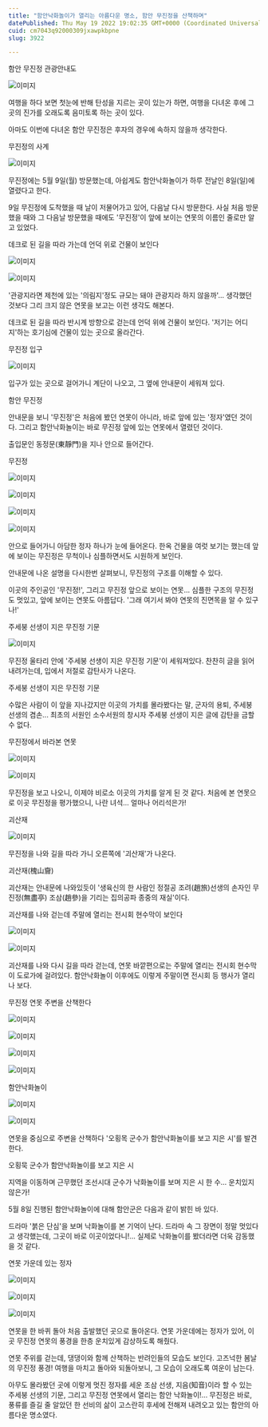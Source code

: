 ```yaml
---
title: "함안낙화놀이가 열리는 아름다운 명소, 함안 무진정을 산책하며"
datePublished: Thu May 19 2022 19:02:35 GMT+0000 (Coordinated Universal Time)
cuid: cm7043q92000309jxawpkbpne
slug: 3922

---
```



함안 무진정 관광안내도

![이미지](https://cdn.hashnode.com/res/hashnode/image/upload/v1739255923754/197959a6-23bd-47bf-88f6-a55423535f81.jpeg)

여행을 하다 보면 첫눈에 반해 탄성을 지르는 곳이 있는가 하면, 여행을 다녀온 후에 그곳의 진가를 오래도록 음미토록 하는 곳이 있다.

아마도 이번에 다녀온 함안 무진정은 후자의 경우에 속하지 않을까 생각한다.

무진정의 사계

![이미지](https://cdn.hashnode.com/res/hashnode/image/upload/v1739255926247/a1233bbb-01d8-4bfd-97be-de76f8aa3ad8.jpeg)

무진정에는 5월 9일(월) 방문했는데, 아쉽게도 함안낙화놀이가 하루 전날인 8일(일)에 열렸다고 한다.

9일 무진정에 도착했을 때 날이 저물어가고 있어, 다음날 다시 방문한다. 사실 처음 방문했을 때와 그 다음날 방문했을 때에도 '무진정'이 앞에 보이는 연못의 이름인 줄로만 알고 있었다.

데크로 된 길을 따라 가는데 언덕 위로 건물이 보인다

![이미지](https://cdn.hashnode.com/res/hashnode/image/upload/v1739255928561/c201b35f-17f8-4914-a456-1d849da5aa92.jpeg)

![이미지](https://cdn.hashnode.com/res/hashnode/image/upload/v1739255930862/0c25b35d-9d4a-4a50-ae5d-5b0a04eb54c6.jpeg)

'관광지라면 제천에 있는 '의림지'정도 규모는 돼야 관광지라 하지 않을까'... 생각했던 것보다 그리 크지 않은 연못을 보고는 이런 생각도 해본다.

데크로 된 길을 따라 반시계 방향으로 걷는데 언덕 위에 건물이 보인다. '저기는 어디지'하는 호기심에 건물이 있는 곳으로 올라간다.

무진정 입구

![이미지](https://cdn.hashnode.com/res/hashnode/image/upload/v1739255933359/4c65d0eb-bddd-4a43-a2b7-32ea7b726a76.jpeg)

입구가 있는 곳으로 걸어가니 계단이 나오고, 그 옆에 안내문이 세워져 있다.

함안 무진정

안내문을 보니 '무진정'은 처음에 봤던 연못이 아니라, 바로 앞에 있는 '정자'였던 것이다. 그리고 함안낙화놀이는 바로 무진정 앞에 있는 연못에서 열렸던 것이다.

출입문인 동정문(東靜門)을 지나 안으로 들어간다.

무진정

![이미지](https://cdn.hashnode.com/res/hashnode/image/upload/v1739255935588/f93c0a94-fc02-440f-ab85-6f55257afcd8.jpeg)

![이미지](https://cdn.hashnode.com/res/hashnode/image/upload/v1739255937886/11ef3539-26d0-4ae8-bd5d-a9415256910b.jpeg)

![이미지](https://cdn.hashnode.com/res/hashnode/image/upload/v1739255939961/15c513bb-1298-4879-9b83-f1860e94a8c2.jpeg)

![이미지](https://cdn.hashnode.com/res/hashnode/image/upload/v1739255941713/a4cb55b4-b115-41e3-bf93-775f63ad83da.jpeg)

안으로 들어가니 아담한 정자 하나가 눈에 들어온다. 한옥 건물을 여럿 보기는 했는데 앞에 보이는 무진정은 무척이나 심플하면서도 시원하게 보인다.

안내문에 나온 설명을 다시한번 살펴보니, 무진정의 구조를 이해할 수 있다.

이곳의 주인공인 '무진정!', 그리고 무진정 앞으로 보이는 연못... 심플한 구조의 무진정도 멋있고, 앞에 보이는 연못도 아름답다. '그래 여기서 봐야 연못의 진면목을 알 수 있구나!'

주세붕 선생이 지은 무진정 기문

![이미지](https://cdn.hashnode.com/res/hashnode/image/upload/v1739255944361/214893bf-c588-4910-a6d0-cc7aafeafc56.jpeg)

무진정 울타리 안에 '주세붕 선생이 지은 무진정 기문'이 세워져있다. 찬찬히 글을 읽어 내려가는데, 입에서 저절로 감탄사가 나온다.

주세붕 선생이 지은 무진정 기문

수많은 사람이 이 앞을 지나갔지만 이곳의 가치를 몰라봤다는 말, 군자의 용퇴, 주세붕 선생의 겸손... 최초의 서원인 소수서원의 창시자 주세붕 선생이 지은 글에 감탄을 금할 수 없다.

무진정에서 바라본 연못

![이미지](https://cdn.hashnode.com/res/hashnode/image/upload/v1739255946932/44a46aab-2c03-4cca-90ae-2b4fd2a95c4e.jpeg)

![이미지](https://cdn.hashnode.com/res/hashnode/image/upload/v1739255949322/407d2cb3-230e-48fb-a880-e4bc829e0679.jpeg)

무진정을 보고 나오니, 이제야 비로소 이곳의 가치를 알게 된 것 같다. 처음에 본 연못으로 이곳 무진정을 평가했으니, 나란 녀석... 얼마나 어리석은가!

괴산재

![이미지](https://cdn.hashnode.com/res/hashnode/image/upload/v1739255951800/01dacacc-ddf0-4293-86e7-c7c8718c2e76.jpeg)

무진정을 나와 길을 따라 가니 오른쪽에 '괴산재'가 나온다.

괴산재(槐山齎)

괴산재는 안내문에 나와있듯이 '생육신의 한 사람인 정절공 조려(趙旅)선생의 손자인 무진정(無盡亭) 조삼(趙參)을 기리는 집의공파 종중의 재실'이다.

괴산재를 나와 걷는데 주말에 열리는 전시회 현수막이 보인다

![이미지](https://cdn.hashnode.com/res/hashnode/image/upload/v1739255953997/ad0c9aed-1d77-4a77-b933-8200ca4657b0.jpeg)

![이미지](https://cdn.hashnode.com/res/hashnode/image/upload/v1739255956188/c15948b5-ae09-4d85-a6c1-ca50bfe8d05a.jpeg)

괴산재를 나와 다시 길을 따라 걷는데, 연못 바깥편으로는 주말에 열리는 전시회 현수막이 도로가에 걸려있다. 함안낙화놀이 이후에도 이렇게 주말이면 전시회 등 행사가 열리나 보다.

무진정 연못 주변을 산책한다

![이미지](https://cdn.hashnode.com/res/hashnode/image/upload/v1739255958493/77ee23b2-2ae6-400d-ad21-3fd6a116e1a2.jpeg)

![이미지](https://cdn.hashnode.com/res/hashnode/image/upload/v1739255960682/229470d9-2ab8-413c-aa73-f646737e8ae6.jpeg)

![이미지](https://cdn.hashnode.com/res/hashnode/image/upload/v1739255962798/07649345-5fcf-4a6b-a723-6106493fa1a8.jpeg)

![이미지](https://cdn.hashnode.com/res/hashnode/image/upload/v1739255965174/f5295681-04a1-406b-a0c3-d62f948e4aac.jpeg)

함안낙화놀이

![이미지](https://cdn.hashnode.com/res/hashnode/image/upload/v1739255967697/a6209d84-42eb-44cc-961d-8bc41c7b416f.jpeg)

![이미지](https://cdn.hashnode.com/res/hashnode/image/upload/v1739255970613/a89c82ed-e619-4753-a89e-3b9349dd0b3f.jpeg)

연못을 중심으로 주변을 산책하다 '오횡목 군수가 함안낙화놀이를 보고 지은 시'를 발견한다.

오횡묵 군수가 함안낙화놀이를 보고 지은 시

지역을 이동하며 근무했던 조선시대 군수가 낙화놀이를 보며 지은 시 한 수... 운치있지 않은가!

5월 8일 진행된 함안낙화놀이에 대해 함안군은 다음과 같이 밝힌 바 있다.

드라마 '붉은 단심'을 보며 낙화놀이를 본 기억이 난다. 드라마 속 그 장면이 정말 멋있다고 생각했는데, 그곳이 바로 이곳이었다니!... 실제로 낙화놀이를 봤더라면 더욱 감동했을 것 같다.

연못 가운데 있는 정자

![이미지](https://cdn.hashnode.com/res/hashnode/image/upload/v1739255973010/4e7e0e10-7e19-44f6-a44a-eb92d5e50710.jpeg)

![이미지](https://cdn.hashnode.com/res/hashnode/image/upload/v1739255975360/fbe4e770-f907-4294-9727-8cb10a2533cc.jpeg)

![이미지](https://cdn.hashnode.com/res/hashnode/image/upload/v1739255977482/dc0fe347-8848-44b4-a544-3559bdd65b8b.jpeg)

연못을 한 바퀴 돌아 처음 출발했던 곳으로 돌아온다. 연못 가운데에는 정자가 있어, 이곳 무진정 연못의 풍경을 한층 운치있게 감상하도록 해줬다.

연못 주위를 걷는데, 댕댕이와 함께 산책하는 반려인들의 모습도 보인다. 고즈넉한 봄날의 무진정 풍경! 여행을 마치고 돌아와 되돌아보니, 그 모습이 오래도록 여운이 남는다.

아무도 몰라봤던 곳에 이렇게 멋진 정자를 세운 조삼 선생, 지음(知音)이라 할 수 있는 주세붕 선생의 기문, 그리고 무진정 연못에서 열리는 함안 낙화놀이!... 무진정은 바로, 풍류를 즐길 줄 알았던 한 선비의 삶이 고스란히 후세에 전해져 내려오고 있는 함안의 아름다운 명소였다.